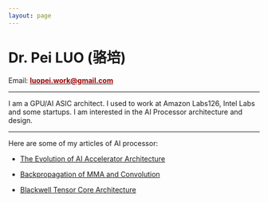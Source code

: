 ```yaml
---
layout: page
---
```


# Dr. Pei LUO (骆培)

<!--img src="images/cat.jpg" class="floatpic"-->

Email: [**<font color="#990000">  luopei.work@gmail.com </font>** ](mailto:luopei.work@gmail.com)


---

I am a GPU/AI ASIC architect. I used to work at Amazon Labs126, Intel Labs and some startups. I am interested in the AI Processor architecture and design. 


<!-- **<font color="#990000">   </font>** -->

---
Here are some of my articles of AI processor:

- [The Evolution of AI Accelerator Architecture](blogs/AI_Accelerator_Architecture.md)

- [Backpropagation of MMA and Convolution](blogs/Backpropagation.md)

- [Blackwell Tensor Core Architecture](blogs/Blackwell_Tensor_Core.md)


